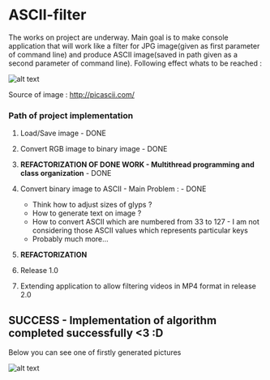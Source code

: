 # ASCII-filter

The works on project are underway. Main goal is to make console application that will work like a filter for JPG image(given as first 
parameter of command line) and produce ASCII image(saved in path given as a second parameter of command line).
Following effect whats to be reached : 

![alt text](https://kann8a.db.files.1drv.com/y4mLN1AipeQN2XxWkCNKtWwMrINP8uHcLnShPIx7-_NH8BJ7tPnxOuaiFCZMTUbwELwSkHBMmU7CXMyujNhH9sE635GptS3isG8SEcmQmuOXfn-YwwA7CVq5s0XLW2TDVL9932Jy55LSxM7JyDN7jumZpF6NKYoIX1JpeYqZrTwvwVisPex46G-7HJWk6NXsNH8wYhdGEF73oKqek_cIO70oA/ex-1-0.gif?download&psid=1)

Source of image : http://picascii.com/

### Path of project implementation 

1) Load/Save image - DONE

2) Convert RGB image to binary image - DONE

3) **REFACTORIZATION OF DONE WORK - Multithread programming and class organization** - DONE

4) Convert binary image to ASCII - Main Problem : - DONE
   * Think how to adjust sizes of glyps ?
   * How to generate text on image ?
   * How to convert ASCII which are numbered from 33 to 127 - I am not considering those ASCII values which represents particular keys
   * Probably much more...
   
5) **REFACTORIZATION**

6) Release 1.0

7) Extending application to allow filtering videos in MP4 format in release 2.0

## SUCCESS - Implementation of algorithm completed successfully <3 :D
Below you can see one of firstly generated pictures

![alt text](https://db3pap002files.storage.live.com/y4mzhPKUmdDUFdaZax9S7mea7Ch4oZyF0LjJvnmRTzZ0D55V7Bbds_FKdZVhoSOXeqSzm6N4GTYx7Pd_awG43tVkz4ejcVxe9cqcW1sI1Z04FJ4KwO9wSM-vP8foVpSfce1OgcHejWFFe_Z4w4VQ8-FrCCjm7MisELiVNGQk_KR5-wLkteJvqaIabrSchDjtBJjnVzz9QQGpTpPcH1jmwtvPQ/output.jpg?psid=1&width=450&height=830)
